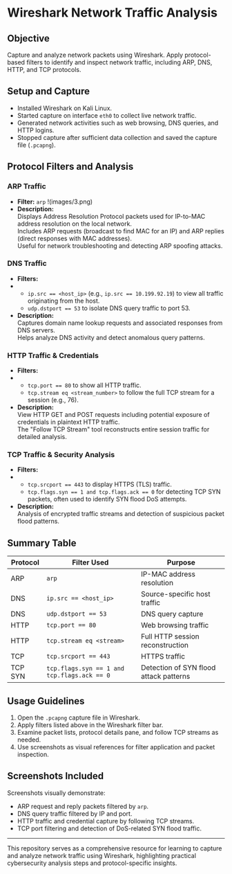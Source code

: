# Wireshark Network Traffic Analysis

## Objective
Capture and analyze network packets using Wireshark. Apply protocol-based filters to identify and inspect network traffic, including ARP, DNS, HTTP, and TCP protocols.

## Setup and Capture
- Installed Wireshark on Kali Linux.
- Started capture on interface `eth0` to collect live network traffic.
- Generated network activities such as web browsing, DNS queries, and HTTP logins.
- Stopped capture after sufficient data collection and saved the capture file (`.pcapng`).

## Protocol Filters and Analysis

### ARP Traffic
- **Filter:** `arp`
!(images/3.png)
- **Description:**  
  Displays Address Resolution Protocol packets used for IP-to-MAC address resolution on the local network.  
  Includes ARP requests (broadcast to find MAC for an IP) and ARP replies (direct responses with MAC addresses).  
  Useful for network troubleshooting and detecting ARP spoofing attacks.

### DNS Traffic
- **Filters:**
- 
  - `ip.src == <host_ip>` (e.g., `ip.src == 10.199.92.19`) to view all traffic originating from the host.  
  - `udp.dstport == 53` to isolate DNS query traffic to port 53.  
- **Description:**  
  Captures domain name lookup requests and associated responses from DNS servers.  
  Helps analyze DNS activity and detect anomalous query patterns.

### HTTP Traffic & Credentials
- **Filters:**
- 
  - `tcp.port == 80` to show all HTTP traffic.  
  - `tcp.stream eq <stream_number>` to follow the full TCP stream for a session (e.g., 76).  
- **Description:**  
  View HTTP GET and POST requests including potential exposure of credentials in plaintext HTTP traffic.  
  The "Follow TCP Stream" tool reconstructs entire session traffic for detailed analysis.

### TCP Traffic & Security Analysis
- **Filters:**
- 
  - `tcp.srcport == 443` to display HTTPS (TLS) traffic.  
  - `tcp.flags.syn == 1 and tcp.flags.ack == 0` for detecting TCP SYN packets, often used to identify SYN flood DoS attempts.  
- **Description:**  
  Analysis of encrypted traffic streams and detection of suspicious packet flood patterns.

## Summary Table

| Protocol | Filter Used                         | Purpose                               |
|----------|-----------------------------------|-------------------------------------|
| ARP      | `arp`                             | IP-MAC address resolution            |
| DNS      | `ip.src == <host_ip>`             | Source-specific host traffic         |
| DNS      | `udp.dstport == 53`               | DNS query capture                    |
| HTTP     | `tcp.port == 80`                  | Web browsing traffic                 |
| HTTP     | `tcp.stream eq <stream>`          | Full HTTP session reconstruction    |
| TCP      | `tcp.srcport == 443`              | HTTPS traffic                       |
| TCP SYN  | `tcp.flags.syn == 1 and tcp.flags.ack == 0` | Detection of SYN flood attack patterns |

## Usage Guidelines
1. Open the `.pcapng` capture file in Wireshark.
2. Apply filters listed above in the Wireshark filter bar.
3. Examine packet lists, protocol details pane, and follow TCP streams as needed.
4. Use screenshots as visual references for filter application and packet inspection.

## Screenshots Included
Screenshots visually demonstrate:
- ARP request and reply packets filtered by `arp`.
- DNS query traffic filtered by IP and port.
- HTTP traffic and credential capture by following TCP streams.
- TCP port filtering and detection of DoS-related SYN flood traffic.

---

This repository serves as a comprehensive resource for learning to capture and analyze network traffic using Wireshark, highlighting practical cybersecurity analysis steps and protocol-specific insights.

